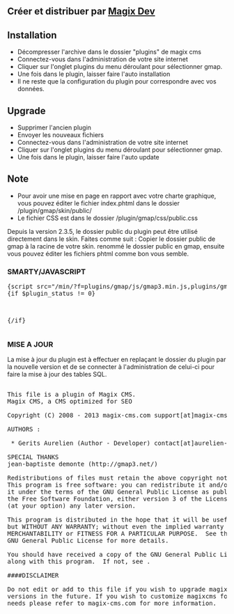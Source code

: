 ## Créer et distribuer par [Magix Dev](http://www.magix-dev.be/)

## Installation
 * Décompresser l'archive dans le dossier "plugins" de magix cms
 * Connectez-vous dans l'administration de votre site internet 
 * Cliquer sur l'onglet plugins du menu déroulant pour sélectionner gmap.
 * Une fois dans le plugin, laisser faire l'auto installation
 * Il ne reste que la configuration du plugin pour correspondre avec vos données.

## Upgrade
 * Supprimer l'ancien plugin
 * Envoyer les nouveaux fichiers
 * Connectez-vous dans l'administration de votre site internet 
 * Cliquer sur l'onglet plugins du menu déroulant pour sélectionner gmap.
 * Une fois dans le plugin, laisser faire l'auto update

## Note
 * Pour avoir une mise en page en rapport avec votre charte graphique, 
vous pouvez éditer le fichier index.phtml dans le dossier /plugin/gmap/skin/public/
 * Le fichier CSS est dans le dossier /plugin/gmap/css/public.css

Depuis la version 2.3.5, le dossier public du plugin peut être utilisé directement dans le skin.
Faites comme suit :
Copier le dossier public de gmap à la racine de votre skin.
renommé le dossier public en gmap, ensuite vous pouvez éditer les fichiers phtml comme bon vous semble.

### SMARTY/JAVASCRIPT
<pre>
{script src="/min/?f=plugins/gmap/js/gmap3.min.js,plugins/gmap/js/public.0.3.js" type="javascript"}
{if $plugin_status != 0}
<script type="text/javascript">
$(function(){
    if (typeof gmap == "undefined"){
        console.log("gmap is not defined");
    }else{
        {if $multi_marker eq '1'}
            gmap.runMultiMarker(iso);
        {else}
            gmap.run(iso);
        {/if}
    }
});
</script>
{/if}
</pre>

### MISE A JOUR
La mise à jour du plugin est à effectuer en replaçant le dossier du plugin par la nouvelle version
et de se connecter à l'administration de celui-ci pour faire la mise à jour des tables SQL.

<pre>

This file is a plugin of Magix CMS.
Magix CMS, a CMS optimized for SEO

Copyright (C) 2008 - 2013 magix-cms.com support[at]magix-cms[point]com | contact[at]magix-dev[point]be

AUTHORS :

 * Gerits Aurelien (Author - Developer) contact[at]aurelien-gerits[point]be - aurelien[at]magix-cms[point]com

SPECIAL THANKS
jean-baptiste demonte (http://gmap3.net/)

Redistributions of files must retain the above copyright notice.
This program is free software: you can redistribute it and/or modify
it under the terms of the GNU General Public License as published by
the Free Software Foundation, either version 3 of the License, or
(at your option) any later version.

This program is distributed in the hope that it will be useful,
but WITHOUT ANY WARRANTY; without even the implied warranty of
MERCHANTABILITY or FITNESS FOR A PARTICULAR PURPOSE.  See the
GNU General Public License for more details.

You should have received a copy of the GNU General Public License
along with this program.  If not, see .

####DISCLAIMER

Do not edit or add to this file if you wish to upgrade magixcms to newer
versions in the future. If you wish to customize magixcms for your
needs please refer to magix-cms.com for more information.

</pre>
